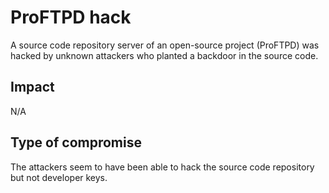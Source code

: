 # ProFTPD hack

A source code repository server of an open-source project (ProFTPD) was hacked
by unknown attackers who planted a backdoor in the source code.

## Impact

N/A

## Type of compromise

The attackers seem to have been able to hack the source code repository but not
developer keys.
